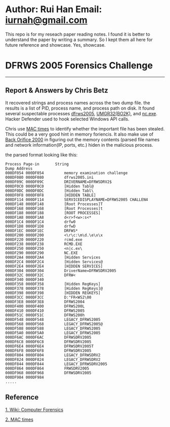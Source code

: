 Author: Rui Han Email: iurnah@gmail.com
================================

This repo is for my reseach paper reading notes. I found it is better to understand the
paper by writing a summary. So I kept them all here for future reference and
showcase. Yes, showcase. 

DFRWS 2005 Forensics Challenge
===
---------------------------------------------
Report & Answers by Chris Betz
---
It recovered strings and process names across the two dump file. the results is a list of PID, process name, and process path on disk. It found several suspectable processes [dfrws2005](#), [UMGR32(BO2K)](#), and [nc.exe](#). Hacker Defender used to hook selected Windows API calls.

Chris use [MAC times](#) to identify whether the important file has been stealed. This could be a very good hint in memory foriencis. It also make use of [Back Orifice 2000](#https://sourceforge.net/projects/bo2k/) in figuring out the memory contents (parsed file names and network information(IP, ports, etc.) hiden in the malicious process. 

the parsed format looking like this:


```
Process Page-in       String
Dump Address
000DF054 000DF054         memory examination challenge
000DF080 000DF080         dfrws2005.ini
000DF09C 000DF09C         DRIVERNAME=DFRWSDRV2$
000DF0C0 000DF0C0         [Hidden Tabl@
000DF0DC 000DF0DC         [Hidden Tabl\
000DF0F8 000DF0F8         [HIDDEN TABLE]
000DF114 000DF114         SERVICEDISPLAYNAME=DFRWS2005 CHALLEN4
000DF148 000DF148         [Root Processes]T
000DF168 000DF168         [Root Processes]t
000DF188 000DF188         [ROOT PROCESSES]
000DF1A8 000DF1A8         d<r>f<w>:s<*
000DF1C4 000DF1C4         drfw0
000DF1D8 000DF1D8         drfwD
000DF1EC 000DF1EC         DRFWS*
000DF200 000DF200         <\r\c:\m\d.\e\x\x
000DF220 000DF220         rcmd.exe
000DF238 000DF238         RCMD.EXE
000DF250 000DF250         <n|c.ex\
000DF290 000DF290         NC.EXE
000DF2A4 000DF2A4         [Hidden Services 
000DF2C4 000DF2C4         [Hidden Services@
000DF2E4 000DF2E4         [HIDDEN SERVICES]
000DF304 000DF304         DriverName=DFRWSDRV2005
000DF32C 000DF32C         DFRW<
000DF340 000DF340
000DF358 000DF358         [Hidden RegKeys]
000DF378 000DF378         [Hidden RegKeys]@
000DF398 000DF398         [HIDDEN REGKEYS]
000DF3CC 000DF3CC         D:"FR<WS2\00
000DF3E8 000DF3E8         DFRWS2004
000DF400 000DF400         DFRWS200L
000DF410 000DF410         DFRWS2005
000DF51C 000DF51C         DFRWS200h
000DF548 000DF548         LEGACY_DFRWS2005 
000DF568 000DF568         LEGACY_DFRWS2005@
000DF588 000DF588         LEGACY_DFRWS2005
000DF5A0 000DF5A0         LEGACY_DFRWS2005
000DF6AC 000DF6AC         DFRWSDRV2005
000DF6C8 000DF6C8         DFRWSDRV2005
000DF6E4 000DF6E4         DFRWSDRV2005T
000DF6F8 000DF6F8         DFRWSDRV2005
000DF804 000DF804         LEGACY_DFRWSDRV2 
000DF824 000DF824         LEGACY_DFRWSDRV2
000DF844 000DF844         LEGACY_DFRWSDRV2005
000DF864 000DF864         FRWSDRV2005
000DF968 000DF968         DFRWSDRV2005
000DF984 000DF984
.....

```

Reference
---
[1. Wiki: Computer Forensics](#http://en.wikipedia.org/wiki/Computer_forensics)

[2. MAC times](#http://en.wikipedia.org/wiki/MAC_times)
